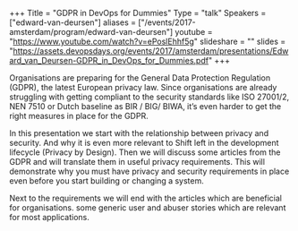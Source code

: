 +++
Title = "GDPR in DevOps for Dummies"
Type = "talk"
Speakers = ["edward-van-deursen"]
aliases = ["/events/2017-amsterdam/program/edward-van-deursen"]
youtube = "https://www.youtube.com/watch?v=ePoslEhhf5g"
slideshare = ""
slides = "https://assets.devopsdays.org/events/2017/amsterdam/presentations/Edward_van_Deursen-GDPR_in_DevOps_for_Dummies.pdf"
+++

Organisations are preparing for the General Data Protection Regulation (GDPR), the latest European privacy law. Since organisations are already struggling with getting compliant to the security standards like ISO 27001/2, NEN 7510 or Dutch baseline as BIR / BIG/ BIWA, it’s even harder to get the right measures in place for the GDPR.

In this presentation we start with the relationship between privacy and security. And why it is even more relevant to Shift left in the development lifecycle (Privacy by Design). Then we will discuss some articles from the GDPR and will translate them in useful privacy requirements. This will demonstrate why you must have privacy and security requirements in place even before you start building or changing a system.

Next to the requirements we will end with the articles which are beneficial for organisations.
some generic user and abuser stories which are relevant for most applications.
